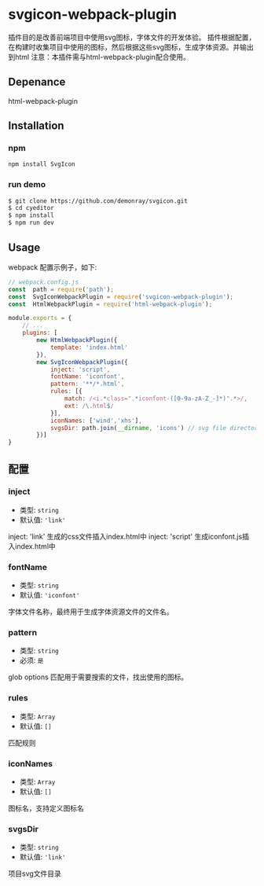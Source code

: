 
# svgicon-webpack-plugin

插件目的是改善前端项目中使用svg图标，字体文件的开发体验。
插件根据配置，在构建时收集项目中使用的图标，然后根据这些svg图标，生成字体资源。并输出到html
注意：本插件需与html-webpack-plugin配合使用。

## Depenance

html-webpack-plugin

## Installation

### npm

```sh
npm install SvgIcon
```

### run demo

```sh
$ git clone https://github.com/demonray/svgicon.git
$ cd cyeditor
$ npm install
$ npm run dev
```

## Usage

webpack 配置示例子，如下:

```javascript
// webpack.config.js
const  path = require('path');
const  SvgIconWebpackPlugin = require('svgicon-webpack-plugin');
const  HtmlWebpackPlugin = require('html-webpack-plugin');

module.exports = {
    // ...
    plugins: [
        new HtmlWebpackPlugin({
            template: 'index.html'
        }),
        new SvgIconWebpackPlugin({
            inject: 'script',
            fontName: 'iconfont',
            pattern: '**/*.html',
            rules: [{
                match: /<i.*class=".*iconfont-([0-9a-zA-Z_-]*)".*>/,
                ext: /\.html$/
            }],
            iconNames: ['wind','xhs'],
            svgsDir: path.join(__dirname, 'icons') // svg file directory
        })]
}

```

## 配置

### inject

- 类型: `string`
- 默认值: `'link'`

inject: 'link' 生成的css文件插入index.html中
inject: 'script' 生成iconfont.js插入index.html中


### fontName

- 类型: `string`
- 默认值: `'iconfont'`

字体文件名称，最终用于生成字体资源文件的文件名。

### pattern

- 类型: `string`
- 必须: `是`

glob options 匹配用于需要搜索的文件，找出使用的图标。

### rules

- 类型: `Array`
- 默认值: `[]`

匹配规则

### iconNames

- 类型: `Array`
- 默认值: `[]`

图标名，支持定义图标名

### svgsDir

- 类型: `string`
- 默认值: `'link'`

项目svg文件目录